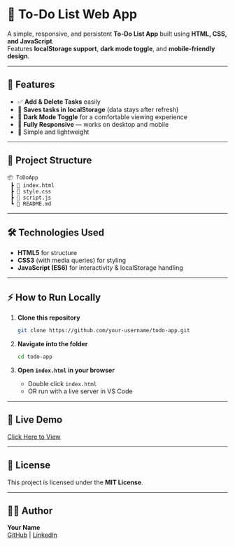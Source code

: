 # 📝 To-Do List Web App

A simple, responsive, and persistent **To-Do List App** built using **HTML, CSS, and JavaScript**.  
Features **localStorage support**, **dark mode toggle**, and **mobile-friendly design**.

---

## 🚀 Features

- ✅ **Add & Delete Tasks** easily  
- 💾 **Saves tasks in localStorage** (data stays after refresh)  
- 🌙 **Dark Mode Toggle** for a comfortable viewing experience  
- 📱 **Fully Responsive** — works on desktop and mobile  
- 🎯 Simple and lightweight

---

## 📂 Project Structure

```
📦 ToDoApp
 ┣ 📜 index.html
 ┣ 📜 style.css
 ┣ 📜 script.js
 ┗ 📜 README.md
```

---

## 🛠️ Technologies Used

- **HTML5** for structure  
- **CSS3** (with media queries) for styling  
- **JavaScript (ES6)** for interactivity & localStorage handling

---


## ⚡ How to Run Locally

1. **Clone this repository**
   ```bash
   git clone https://github.com/your-username/todo-app.git
   ```

2. **Navigate into the folder**
   ```bash
   cd todo-app
   ```

3. **Open `index.html` in your browser**
   - Double click `index.html`  
   - OR run with a live server in VS Code

---

## 🌟 Live Demo

[Click Here to View](https://yourusername.github.io/todo-app)

---

## 📜 License

This project is licensed under the **MIT License**.

---

## 👨‍💻 Author

**Your Name**  
[GitHub](https://github.com/poorvika5102) | [LinkedIn](https://www.linkedin.com/in/poorvikaac/)
